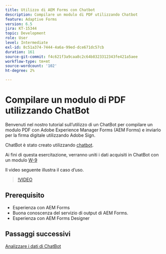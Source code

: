 ```yaml
---
title: Utilizzo di AEM Forms con Chatbot
description: Compilare un modulo di PDF utilizzando Chatbot
feature: Adaptive Forms
version: 6.5
jira: KT-15344
topic: Development
role: User
level: Intermediate
exl-id: 8c51a374-7444-4a6a-99ed-dce671dc57cb
duration: 161
source-git-commit: f4c621f3a9caa8c2c64b8323312343fe421a5aee
workflow-type: tm+mt
source-wordcount: '102'
ht-degree: 2%

---
```


# Compilare un modulo di PDF utilizzando ChatBot

Benvenuti nel nostro tutorial sull’utilizzo di un ChatBot per compilare un modulo PDF con Adobe Experience Manager Forms (AEM Forms) e inviarlo per la firma digitale utilizzando Adobe Sign.

ChatBot è stato creato utilizzando [chatbot](https://www.chatbot.com/).

Ai fini di questa esercitazione, verranno uniti i dati acquisiti in ChatBot con un modulo [W-9](assets/fw9.xdp)

Il video seguente illustra il caso d’uso.

>[!VIDEO](https://video.tv.adobe.com/v/3428432?learn=on)

## Prerequisito

* Esperienza con AEM Forms
* Buona conoscenza del servizio di output di AEM Forms.
* Esperienza con AEM Forms Designer

## Passaggi successivi

[Analizzare i dati di ChatBot](parse-chat-bot-data.md)
